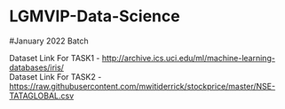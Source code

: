 # LGMVIP-Data-Science
#January 2022 Batch

Dataset Link For TASK1 - http://archive.ics.uci.edu/ml/machine-learning-databases/iris/                    
Dataset Link For TASK2 - https://raw.githubusercontent.com/mwitiderrick/stockprice/master/NSE-TATAGLOBAL.csv
